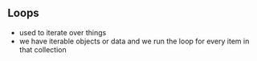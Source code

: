## Loops

- used to iterate over things
- we have iterable objects or data and we run the loop for every item in that collection
